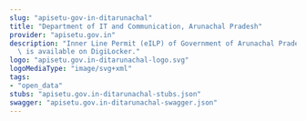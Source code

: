 ```yaml
---
slug: "apisetu-gov-in-ditarunachal"
title: "Department of IT and Communication, Arunachal Pradesh"
provider: "apisetu.gov.in"
description: "Inner Line Permit (eILP) of Government of Arunachal Pradesh (http://arunachalilp.com/)\
  \ is available on DigiLocker."
logo: "apisetu.gov.in-ditarunachal-logo.svg"
logoMediaType: "image/svg+xml"
tags:
- "open_data"
stubs: "apisetu.gov.in-ditarunachal-stubs.json"
swagger: "apisetu.gov.in-ditarunachal-swagger.json"
---
```

